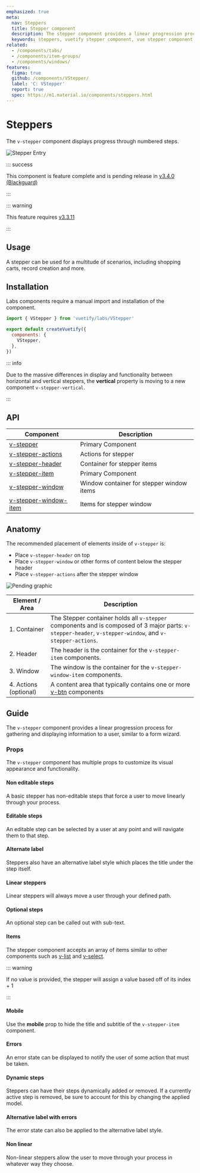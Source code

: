 ```yaml
---
emphasized: true
meta:
  nav: Steppers
  title: Stepper component
  description: The stepper component provides a linear progression process for gathering and displaying information to a user, similar to a form wizard.
  keywords: steppers, vuetify stepper component, vue stepper component
related:
  - /components/tabs/
  - /components/item-groups/
  - /components/windows/
features:
  figma: true
  github: /components/VStepper/
  label: 'C: VStepper'
  report: true
  spec: https://m1.material.io/components/steppers.html
---
```


# Steppers

The `v-stepper` component displays progress through numbered steps.

![Stepper Entry](https://cdn.vuetifyjs.com/docs/images/components/v-stepper/v-stepper-entry.png)

<page-features />

::: success

This component is feature complete and is pending release in [v3.4.0 (Blackguard)](/introduction/roadmap/#v3-4-blackguard)

:::

::: warning

This feature requires [v3.3.11](/getting-started/release-notes/?version=v3.3.11)

:::

## Usage

A stepper can be used for a multitude of scenarios, including shopping carts, record creation and more.

<usage name="v-stepper" />

<entry />

## Installation

Labs components require a manual import and installation of the component.

```js { resource="src/plugins/vuetify.js" }
import { VStepper } from 'vuetify/labs/VStepper'

export default createVuetify({
  components: {
    VStepper,
  },
})
```

::: info

Due to the massive differences in display and functionality between horizontal and vertical steppers, the **vertical** property is moving to a new component `v-stepper-vertical`.

:::

## API

| Component | Description |
| - | - |
| [v-stepper](/api/v-stepper/) | Primary Component |
| [v-stepper-actions](/api/v-stepper-actions/) | Actions for stepper |
| [v-stepper-header](/api/v-stepper-header/) | Container for stepper items |
| [v-stepper-item](/api/v-stepper-item/) | Primary Component |
| [v-stepper-window](/api/v-stepper-window/) | Window container for stepper window items |
| [v-stepper-window-item](/api/v-stepper-window-item/) | Items for stepper window |

<api-inline hide-links />

## Anatomy

The recommended placement of elements inside of `v-stepper` is:

* Place `v-stepper-header` on top
* Place `v-stepper-window` or other forms of content below the stepper header
* Place `v-stepper-actions` after the stepper window

![Pending graphic](https://cdn.vuetifyjs.com/docs/images/components/v-stepper/v-stepper-anatomy.png "Stepper Anatomy")

| Element / Area | Description |
| - | - |
| 1. Container | The Stepper container holds all `v-stepper` components and is composed of 3 major parts: `v-stepper-header`, `v-stepper-window`, and `v-stepper-actions`. |
| 2. Header | The header is the container for the `v-stepper-item` components. |
| 3. Window | The window is the container for the `v-stepper-window-item` components. |
| 4. Actions (optional) | A content area that typically contains one or more [v-btn](/components/buttons) components |

## Guide

The `v-stepper` component provides a linear progression process for gathering and displaying information to a user, similar to a form wizard.

### Props

The `v-stepper` component has multiple props to customize its visual appearance and functionality.

#### Non editable steps

A basic stepper has non-editable steps that force a user to move linearly through your process.

<example file="v-stepper/misc-non-editable" />

#### Editable steps

An editable step can be selected by a user at any point and will navigate them to that step.

<example file="v-stepper/misc-editable" />

#### Alternate label

Steppers also have an alternative label style which places the title under the step itself.

<example file="v-stepper/prop-alternate-label" />

#### Linear steppers

Linear steppers will always move a user through your defined path.

<example file="v-stepper/misc-linear" />

#### Optional steps

An optional step can be called out with sub-text.

<example file="v-stepper/misc-optional" />

#### Items

The stepper component accepts an array of items similar to other components such as [v-list](/components/lists/) and [v-select](/components/selects/).

<example file="v-stepper/misc-horizontal" />

::: warning

If no value is provided, the stepper will assign a value based off of its index + 1

:::

#### Mobile

Use the **mobile** prop to hide the title and subtitle of the `v-stepper-item` component.

<example file="v-stepper/prop-mobile" />

#### Errors

An error state can be displayed to notify the user of some action that must be taken.

<example file="v-stepper/misc-error" />

#### Dynamic steps

Steppers can have their steps dynamically added or removed. If a currently active step is removed, be sure to account for this by changing the applied model.

<example file="v-stepper/misc-dynamic" />

#### Alternative label with errors

The error state can also be applied to the alternative label style.

<example file="v-stepper/misc-alternate-error" />

#### Non linear

Non-linear steppers allow the user to move through your process in whatever way they choose.

<example file="v-stepper/prop-non-linear" />
